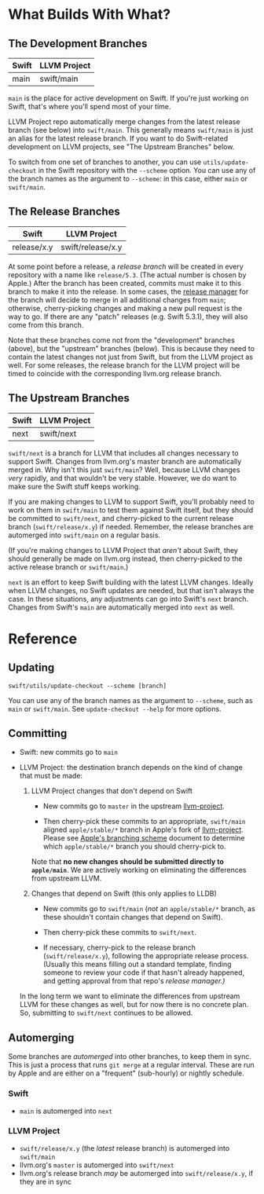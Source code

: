 # What Builds With What?

## The Development Branches

| Swift  | LLVM Project
| ------ | ------------
| main   | swift/main

`main` is the place for active development on Swift. If you're just working on Swift, that's where you'll spend most of your time.

LLVM Project repo automatically merge changes from the latest release branch (see below) into `swift/main`. This generally means `swift/main` is just an alias for the latest release branch. If you want to do Swift-related development on LLVM projects, see "The Upstream Branches" below.

To switch from one set of branches to another, you can use `utils/update-checkout` in the Swift repository with the `--scheme` option. You can use any of the branch names as the argument to `--scheme`: in this case, either `main` or `swift/main`.

  [release manager]: https://swift.org/blog/5-2-release-process/
  [lldb]: http://lldb.llvm.org


## The Release Branches

| Swift       | LLVM Project
| ----------- | -----------------
| release/x.y | swift/release/x.y

At some point before a release, a *release branch* will be created in every repository with a name like `release/5.3`. (The actual number is chosen by Apple.) After the branch has been created, commits must make it to this branch to make it into the release. In some cases, the [release manager][] for the branch will decide to merge in all additional changes from `main`; otherwise, cherry-picking changes and making a new pull request is the way to go. If there are any "patch" releases (e.g. Swift 5.3.1), they will also come from this branch.

Note that these branches come not from the "development" branches (above), but the "upstream" branches (below). This is because they need to contain the latest changes not just from Swift, but from the LLVM project as well. For some releases, the release branch for the LLVM project will be timed to coincide with the corresponding llvm.org release branch.


## The Upstream Branches

| Swift       | LLVM Project
| ----------- | -----------------
| next        | swift/next

`swift/next` is a branch for LLVM that includes all changes necessary to support Swift. Changes from llvm.org's master branch are automatically merged in. Why isn't this just `swift/main`? Well, because LLVM changes *very* rapidly, and that wouldn't be very stable. However, we do want to make sure the Swift stuff keeps working.

If you are making changes to LLVM to support Swift, you'll probably need to work on them in `swift/main` to test them against Swift itself, but they should be committed to `swift/next`, and cherry-picked to the current release branch (`swift/release/x.y`) if needed. Remember, the release branches are automerged into `swift/main` on a regular basis.

(If you're making changes to LLVM Project that *aren't* about Swift, they should generally be made on llvm.org instead, then cherry-picked to the active release branch or `swift/main`.)

`next` is an effort to keep Swift building with the latest LLVM changes. Ideally when LLVM changes, no Swift updates are needed, but that isn't always the case. In these situations, any adjustments can go into Swift's `next` branch. Changes from Swift's `main` are automatically merged into `next` as well.


# Reference

## Updating

```
swift/utils/update-checkout --scheme [branch]
```

You can use any of the branch names as the argument to `--scheme`, such as `main` or `swift/main`. See `update-checkout --help` for more options.

## Committing

- Swift: new commits go to `main`

- LLVM Project: the destination branch depends on the kind of change that must be made:

  1) LLVM Project changes that don't depend on Swift
  
     - New commits go to `master` in the upstream [llvm-project](https://github.com/llvm/llvm-project).

     - Then cherry-pick these commits to an appropriate, `swift/main` aligned `apple/stable/*` branch in Apple's fork of [llvm-project](https://github.com/apple/llvm-project). Please see [Apple's branching scheme](https://github.com/apple/llvm-project/blob/apple/master/apple-docs/AppleBranchingScheme.md) document to determine which `apple/stable/*` branch you should cherry-pick to.
  
     Note that **no new changes should be submitted directly to `apple/main`**. We are actively working on eliminating the differences from upstream LLVM.

  2) Changes that depend on Swift (this only applies to LLDB)
     - New commits go to `swift/main` (_not_ an `apple/stable/*` branch, as these shouldn't contain changes that depend on Swift).

     - Then cherry-pick these commits to `swift/next`.

     - If necessary, cherry-pick to the release branch (`swift/release/x.y`), following the appropriate release process. (Usually this means filling out a standard template, finding someone to review your code if that hasn't already happened, and getting approval from that repo's *release manager.)*

  In the long term we want to eliminate the differences from upstream LLVM for these changes as well, but for now there is no concrete plan. So, submitting to `swift/next` continues to be allowed.

## Automerging

Some branches are *automerged* into other branches, to keep them in sync. This is just a process that runs `git merge` at a regular interval. These are run by Apple and are either on a "frequent" (sub-hourly) or nightly schedule.

### Swift
- `main` is automerged into `next`

### LLVM Project
- `swift/release/x.y` (the *latest* release branch) is automerged into `swift/main`
- llvm.org's `master` is automerged into `swift/next`
- llvm.org's release branch *may* be automerged into `swift/release/x.y`, if they are in sync
